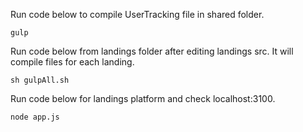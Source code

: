 Run code below to compile UserTracking file in shared folder.
```
gulp
```

Run code below from landings folder after editing landings src. It will compile files for each landing.
```
sh gulpAll.sh
```
Run code below for landings platform and check localhost:3100.
```
node app.js
```